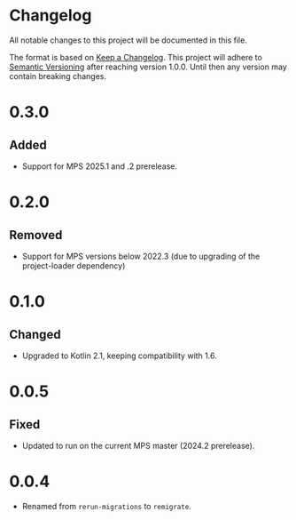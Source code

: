 # Changelog

All notable changes to this project will be documented in this file.

The format is based on [Keep a Changelog](https://keepachangelog.com/en/1.0.0/). This project will adhere
to [Semantic Versioning](https://semver.org/spec/v2.0.0.html) after reaching version 1.0.0. Until then any version may
contain breaking changes.

# 0.3.0

## Added

- Support for MPS 2025.1 and .2 prerelease.

# 0.2.0

## Removed

- Support for MPS versions below 2022.3 (due to upgrading of the project-loader dependency)

# 0.1.0

## Changed

- Upgraded to Kotlin 2.1, keeping compatibility with 1.6. 

# 0.0.5

## Fixed

- Updated to run on the current MPS master (2024.2 prerelease).

# 0.0.4

- Renamed from `rerun-migrations` to `remigrate`.
